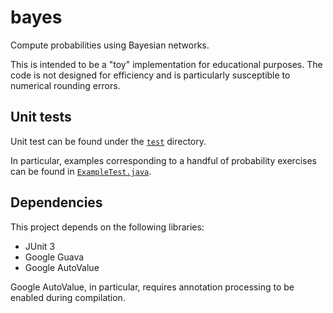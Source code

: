 # bayes

Compute probabilities using Bayesian networks.

This is intended to be a "toy" implementation for educational purposes.  The code is not designed for efficiency and is particularly susceptible to numerical rounding errors.

## Unit tests

Unit test can be found under the [`test`](/test/com/example/ai/bayes) directory.

In particular, examples corresponding to a handful of probability exercises can be found in [`ExampleTest.java`](/test/com/example/ai/bayes/ExampleTest.java).

## Dependencies

This project depends on the following libraries:
- JUnit 3
- Google Guava
- Google AutoValue

Google AutoValue, in particular, requires annotation processing to be enabled during compilation.

